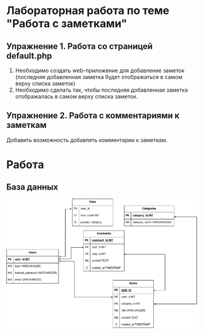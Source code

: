 # Лабораторная работа по теме "Работа с заметками"
## Упражнение 1. Работа со страницей default.php 
1. Необходимо создать web-приложение для добавление заметок (последняя добавленная заметка будет отображаться в самом верху списка заметок)
2. Необходимо сделать так, чтобы последняя добавленная заметка отображалась в самом верху списка заметок. 
## Упражнение 2. Работа с комментариями к заметкам 
Добавить возможность добавлять комментарии к заметкам.

# Работа
## База данных
![alt text](pics/DB.png)
